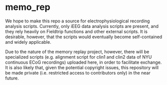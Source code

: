memo_rep
========

We hope to make this repo a source for electrophysiological recording analysis scripts. Currently, only iEEG data analysis scripts are present, and they rely heavily on Fieldtrip functions and other external scripts. It is desirable, however, that the scripts would eventually become self-contained and widely applicable.

Due to the nature of the memory replay project, however, there will be specialized scripts (e.g. alignment script for clin1 and clin2 data of NYU continuous ECoG recordings) uploaded here, in order to facilitate exchange. It is also likely that, given the potential copyright issues, this repository will be made private (i.e. restricted access to contributors only) in the near future.
